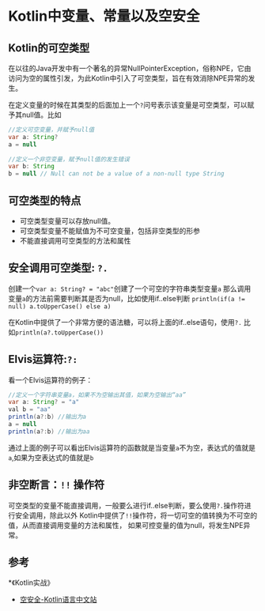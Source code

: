 # Kotlin中变量、常量以及空安全

## Kotlin的可空类型

在以往的Java开发中有一个著名的异常NullPointerException，俗称NPE，它由访问为空的属性引发，为此Kotlin中引入了可空类型，旨在有效消除NPE异常的发生。

在定义变量的时候在其类型的后面加上一个`?`问号表示该变量是可空类型，可以赋予其null值。比如


```java
//定义可空变量，并赋予null值
var a: String?
a = null
    
//定义一个非空变量，赋予null值的发生错误
var b: String
b = null // Null can not be a value of a non-null type String
```

## 可空类型的特点

* 可空类型变量可以存放null值。
* 可空类型变量不能赋值为不可空变量，包括非空类型的形参
* 不能直接调用可空类型的方法和属性

## 安全调用可空类型: `?.`

创建一个`var a: String? = "abc"`创建了一个可空的字符串类型变量`a`
那么调用变量`a`的方法前需要判断其是否为null，比如使用if..else判断
`println(if(a != null) a.toUpperCase() else a)`

在Kotlin中提供了一个非常方便的语法糖，可以将上面的if..else语句，使用`?.`
比如`println(a?.toUpperCase())`

## Elvis运算符:`?:`

看一个Elvis运算符的例子：

```java
//定义一个字符串变量a，如果不为空输出其值，如果为空输出“aa”
var a: String? = "a"
val b = "aa"
println(a?:b) //输出为a
a = null
println(a?:b) //输出为aa
```

通过上面的例子可以看出Elvis运算符的函数就是当变量`a`不为空，表达式的值就是`a`,如果为空表达式的值就是`b`

##  非空断言：`!!` 操作符

可空类型的变量不能直接调用，一般要么进行if..else判断，要么使用`?.`操作符进行安全调用，除此以外
Kotlin中提供了`!!`操作符，将一切可空的值转换为不可空的值，从而直接调用变量的方法和属性，
如果可控变量的值为null，将发生NPE异常。

## 参考

*《Kotlin实战》
* [空安全-Kotlin语言中文站](http://www.kotlincn.net/docs/reference/null-safety.html)


